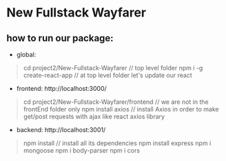 # New Fullstack Wayfarer
[](https://github.com/heggy231/New-Fullstack-WayfarerV1)
## how to run our package:

- global:
> cd project2/New-Fullstack-Wayfarer // top level folder
> npm i -g create-react-app // at top level folder let's update our react 

- frontend: http://localhost:3000/
> cd project2/New-Fullstack-Wayfarer/frontend // we are not in the frontEnd folder only
> npm install axios // install Axios in order to make get/post requests with ajax like react axios library
> 

- backend: http://localhost:3001/
> npm install // install all its dependencies
> npm install express
> npm i mongoose
> npm i body-parser
> npm i cors